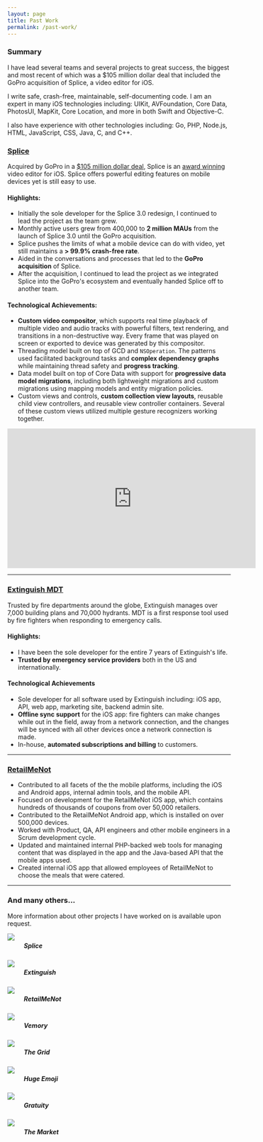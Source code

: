 ```yaml
---
layout: page
title: Past Work
permalink: /past-work/
---
```



### Summary

I have lead several teams and several projects to great success, the biggest and most recent of which was a $105 million dollar deal that included the GoPro acquisition of Splice, a video editor for iOS.

I write safe, crash-free, maintainable, self-documenting code. I am an expert in many iOS technologies including: UIKit, AVFoundation, Core Data, PhotosUI, MapKit, Core Location, and more in both Swift and Objective-C.

I also have experience with other technologies including: Go, PHP, Node.js, HTML, JavaScript, CSS, Java, C, and C++.


### [Splice](http://splice.gopro.com)

Acquired by GoPro in a [$105 million dollar deal][acquisition], Splice is an [award winning][webby] video editor for iOS. Splice offers powerful editing features on mobile devices yet is still easy to use.

[webby]: http://webbyawards.com/winners/2016/mobile-sites-apps/features-categories/best-use-of-mobile-camera/splice/
[acquisition]: http://www.forbes.com/sites/ryanmac/2016/02/29/gopro-shells-out-105-million-for-two-video-editing-startups/#236aa1721142


#### Highlights:
- Initially the sole developer for the Splice 3.0 redesign, I continued to lead the project as the team grew.
- Monthly active users grew from 400,000 to **2 million MAUs** from the launch of Splice 3.0 until the GoPro acquisition.
- Splice pushes the limits of what a mobile device can do with video, yet still maintains a **> 99.9% crash-free rate**.
- Aided in the conversations and processes that led to the **GoPro acquisition** of Splice.
- After the acquisition, I continued to lead the project as we integrated Splice into the GoPro's ecosystem and eventually handed Splice off to another team.

#### Technological Achievements:
- **Custom video compositor**, which supports real time playback of multiple video and audio tracks with powerful filters, text rendering, and transitions in a non-destructive way. Every frame that was played on screen or exported to device was generated by this compositor.
- Threading model built on top of GCD and `NSOperation`. The patterns used facilitated background tasks and **complex dependency graphs** while maintaining thread safety and **progress tracking**.
- Data model built on top of Core Data with support for **progressive data model migrations**, including both lightweight migrations and custom migrations using mapping models and entity migration policies.
- Custom views and controls, **custom collection view layouts**, reusable child view controllers, and reusable view controller containers. Several of these custom views utilized multiple gesture recognizers working together.

<div class="row">
	<div class="large-12 columns">
		<div class="responsive-embed widescreen">
			<iframe width="560" height="315" src="https://www.youtube.com/embed/xhLntc_jZsg" frameborder="0" allowfullscreen></iframe>
		</div>
	</div>
</div>

---

### [Extinguish MDT](https://extinguishapp.com)

Trusted by fire departments around the globe, Extinguish manages over 7,000 building plans and 70,000 hydrants. MDT is a first response tool used by fire fighters when responding to emergency calls.

#### Highlights:
- I have been the sole developer for the entire 7 years of Extinguish's life.
- **Trusted by emergency service providers** both in the US and internationally.

#### Technological Achievements
- Sole developer for all software used by Extinguish including: iOS app, API, web app, marketing site, backend admin site.
- **Offline sync support** for the iOS app: fire fighters can make changes while out in the field, away from a network connection, and the changes will be synced with all other devices once a network connection is made.
- In-house, **automated subscriptions and billing** to customers.

---

### [RetailMeNot](https://retailmenot.com)

- Contributed to all facets of the the mobile platforms, including the iOS and Android apps, internal admin tools, and the mobile API.
- Focused on development for the RetailMeNot iOS app, which contains hundreds of thousands of coupons from over 50,000 retailers.
- Contributed to the RetailMeNot Android app, which is installed on over 500,000 devices.
- Worked with Product, QA, API engineers and other mobile engineers in a Scrum development cycle.
- Updated and maintained internal PHP-backed web tools for managing content that was displayed in the app and the Java-based API that the mobile apps used.
- Created internal iOS app that allowed employees of RetailMeNot to choose the meals that were catered.

---

### And many others…

More information about other projects I have worked on is available upon request.

<div class="app-icons row">
	<div class="large-3 small-6 columns text-center">
		<div class="artwork">
			<img src="{{ site.url }}/img/past-work/splice.png">
			<span class="mask"></span>
		</div>
		<h5>Splice</h5>
	</div>
	<div class="large-3 small-6 columns text-center">
		<div class="artwork">
			<img src="{{ site.url }}/img/past-work/extinguish.png">
			<span class="mask"></span>
		</div>
		<h5>Extinguish</h5>
	</div>
	<div class="large-3 small-6 columns text-center">
		<div class="artwork">
			<img src="{{ site.url }}/img/past-work/retailmenot.jpeg">
			<span class="mask"></span>
		</div>
		<h5>RetailMeNot</h5>
	</div>
	<div class="large-3 small-6 columns text-center">
		<div class="artwork">
			<img src="{{ site.url }}/img/past-work/vemory.png">
			<span class="mask"></span>
		</div>
		<h5>Vemory</h5>
	</div>
</div>

<div class="app-icons row">
	<div class="large-3 small-6 columns text-center">
		<div class="artwork">
			<img src="{{ site.url }}/img/past-work/the-grid.png">
			<span class="mask"></span>
		</div>
		<h5>The Grid</h5>
	</div>
	<div class="large-3 small-6 columns text-center">
		<div class="artwork">
			<img src="{{ site.url }}/img/past-work/huge-emoji.png">
			<span class="mask"></span>
		</div>
		<h5>Huge Emoji</h5>
	</div>
	<div class="large-3 small-6 columns text-center">
		<div class="artwork">
			<img src="{{ site.url }}/img/past-work/gratuity.png">
			<span class="mask"></span>
		</div>
		<h5>Gratuity</h5>
	</div>
	<div class="large-3 small-6 columns text-center">
		<div class="artwork">
			<img src="{{ site.url }}/img/past-work/the-market.png">
			<span class="mask"></span>
		</div>
		<h5>The Market</h5>
	</div>
</div>
